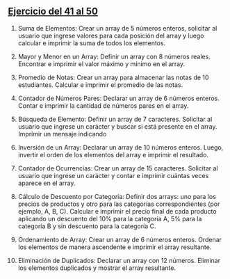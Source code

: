 ## [Ejercicio del 41 al 50](./41_50)

1. Suma de Elementos: Crear un array de 5 números enteros, solicitar al usuario que
ingrese valores para cada posición del array y luego calcular e imprimir la suma de
todos los elementos.

2. Mayor y Menor en un Array: Definir un array con 8 números reales. Encontrar e
imprimir el valor máximo y mínimo en el array.

3. Promedio de Notas: Crear un array para almacenar las notas de 10 estudiantes.
Calcular e imprimir el promedio de las notas.

4. Contador de Números Pares: Declarar un array de 6 números enteros. Contar e
imprimir la cantidad de números pares en el array.

5. Búsqueda de Elemento: Definir un array de 7 caracteres. Solicitar al usuario que
ingrese un carácter y buscar si está presente en el array. Imprimir un mensaje
indicando

1. Inversión de un Array: Declarar un array de 10 números enteros. Luego, invertir el
orden de los elementos del array e imprimir el resultado.

2. Contador de Ocurrencias: Crear un array de 15 caracteres. Solicitar al usuario que
ingrese un carácter y contar e imprimir cuántas veces aparece en el array.

3. Cálculo de Descuento por Categoría: Definir dos arrays: uno para los precios de
productos y otro para las categorías correspondientes (por ejemplo, A, B, C).
Calcular e imprimir el precio final de cada producto aplicando un descuento del 10%
para la categoría A, 5% para la categoría B y sin descuento para la categoría C.

4. Ordenamiento de Array: Crear un array de 6 números enteros. Ordenar los
elementos de manera ascendente e imprimir el array resultante.

5. Eliminación de Duplicados: Declarar un array con 12 números. Eliminar los
elementos duplicados y mostrar el array resultante.